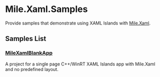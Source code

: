 ﻿# Mile.Xaml.Samples

Provide samples that demonstrate using XAML Islands with 
[Mile.Xaml](https://github.com/ProjectMile/Mile.Xaml).

## Samples List

### [MileXamlBlankApp](MileXamlBlankApp)

A project for a single page C++/WinRT XAML Islands app with Mile.Xaml and no
predefined layout.
